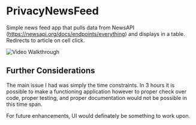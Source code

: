# PrivacyNewsFeed

Simple news feed app that pulls data from NewsAPI (https://newsapi.org/docs/endpoints/everything) and displays in a table. Redirects to article on cell click.

<img src='https://imgur.com/a/qbti9Yi' title='NewsFeed Video Walkthrough' width='' alt='Video Walkthrough' />

## Further Considerations 
The main issue I had was simply the time constraints. In 3 hours it is possible to make a functioning application however to proper check over code, proper testing, and proper documentation would not be possible in this time span. 

For future enhancements, UI would definately be something to work upon.
